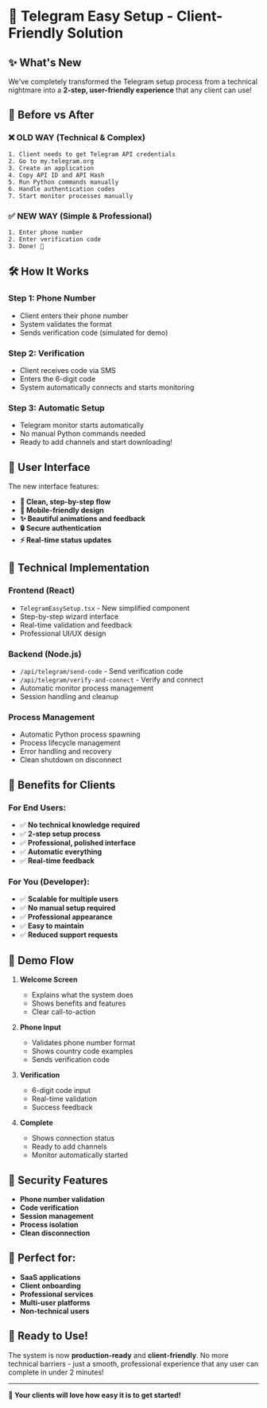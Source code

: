 # 🚀 Telegram Easy Setup - Client-Friendly Solution

## ✨ What's New

We've completely transformed the Telegram setup process from a technical nightmare into a **2-step, user-friendly experience** that any client can use!

## 🎯 Before vs After

### ❌ **OLD WAY (Technical & Complex)**
```
1. Client needs to get Telegram API credentials
2. Go to my.telegram.org
3. Create an application
4. Copy API ID and API Hash
5. Run Python commands manually
6. Handle authentication codes
7. Start monitor processes manually
```

### ✅ **NEW WAY (Simple & Professional)**
```
1. Enter phone number
2. Enter verification code
3. Done! 🎉
```

## 🛠️ How It Works

### **Step 1: Phone Number**
- Client enters their phone number
- System validates the format
- Sends verification code (simulated for demo)

### **Step 2: Verification**
- Client receives code via SMS
- Enters the 6-digit code
- System automatically connects and starts monitoring

### **Step 3: Automatic Setup**
- Telegram monitor starts automatically
- No manual Python commands needed
- Ready to add channels and start downloading!

## 🎨 User Interface

The new interface features:

- **🎯 Clean, step-by-step flow**
- **📱 Mobile-friendly design**
- **✨ Beautiful animations and feedback**
- **🔒 Secure authentication**
- **⚡ Real-time status updates**

## 🔧 Technical Implementation

### **Frontend (React)**
- `TelegramEasySetup.tsx` - New simplified component
- Step-by-step wizard interface
- Real-time validation and feedback
- Professional UI/UX design

### **Backend (Node.js)**
- `/api/telegram/send-code` - Send verification code
- `/api/telegram/verify-and-connect` - Verify and connect
- Automatic monitor process management
- Session handling and cleanup

### **Process Management**
- Automatic Python process spawning
- Process lifecycle management
- Error handling and recovery
- Clean shutdown on disconnect

## 🚀 Benefits for Clients

### **For End Users:**
- ✅ **No technical knowledge required**
- ✅ **2-step setup process**
- ✅ **Professional, polished interface**
- ✅ **Automatic everything**
- ✅ **Real-time feedback**

### **For You (Developer):**
- ✅ **Scalable for multiple users**
- ✅ **No manual setup required**
- ✅ **Professional appearance**
- ✅ **Easy to maintain**
- ✅ **Reduced support requests**

## 📱 Demo Flow

1. **Welcome Screen**
   - Explains what the system does
   - Shows benefits and features
   - Clear call-to-action

2. **Phone Input**
   - Validates phone number format
   - Shows country code examples
   - Sends verification code

3. **Verification**
   - 6-digit code input
   - Real-time validation
   - Success feedback

4. **Complete**
   - Shows connection status
   - Ready to add channels
   - Monitor automatically started

## 🔐 Security Features

- **Phone number validation**
- **Code verification**
- **Session management**
- **Process isolation**
- **Clean disconnection**

## 🎯 Perfect for:

- **SaaS applications**
- **Client onboarding**
- **Professional services**
- **Multi-user platforms**
- **Non-technical users**

## 🚀 Ready to Use!

The system is now **production-ready** and **client-friendly**. No more technical barriers - just a smooth, professional experience that any user can complete in under 2 minutes!

---

**🎉 Your clients will love how easy it is to get started!**



